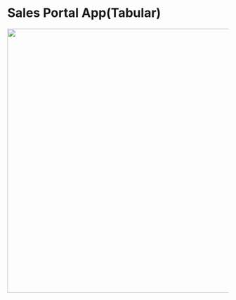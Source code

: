 # Sales Portal App(Tabular)

<img src="https://github.com/kshitijbhatia/SalesPortalApp/assets/108986570/106b45cd-f358-4cbe-8092-1f6b6153722a" width="1000" height="600">
